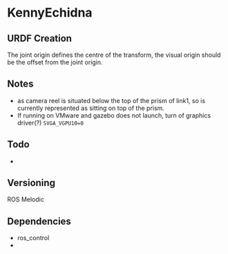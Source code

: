 # KennyEchidna

## URDF Creation
The joint origin defines the centre of the transform, the visual origin should be the offset from the joint origin.


## Notes
- as camera reel is situated below the top of the prism of link1, so is currently represented as sitting on top of the prism. 
- If running on VMware and gazebo does not launch, turn of graphics driver(?) `SVGA_VGPU10=0`

## Todo
- 

## Versioning
ROS Melodic

## Dependencies
- ros_control
- 